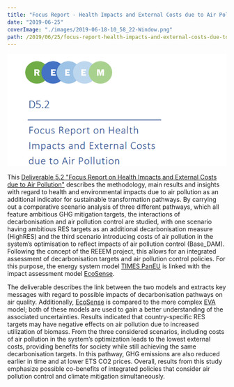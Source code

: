 ```yaml
---
title: "Focus Report - Health Impacts and External Costs due to Air Pollution"
date: "2019-06-25"
coverImage: "./images/2019-06-18-10_58_22-Window.png"
path: /2019/06/25/focus-report-health-impacts-and-external-costs-due-to-air-pollution/
---
```


![Focus report on health impacts](./images/2019-06-18-10_58_22-Window.png)

This [Deliverable 5.2 "Focus Report on Health Impacts and External Costs due to Air Pollution"](https://next.rl-institut.de/s/EjpzmScqKBKzCHe#pdfviewer) describes the methodology, main results and insights with regard to health and environmental impacts due to air pollution as an additional indicator for sustainable transformation pathways. By carrying out a comparative scenario analysis of three different pathways, which all feature ambitious GHG mitigation targets, the interactions of decarbonisation and air pollution control are studied, with one scenario having ambitious RES targets as an additional decarbonisation measure (HighRES) and the third scenario introducing costs of air pollution in the system’s optimisation to reflect impacts of air pollution control (Base\_DAM). Following the concept of the REEEM project, this allows for an integrated assessment of decarbonisation targets and air pollution control policies. For this purpose, the energy system model [TIMES PanEU](/times/) is linked with the impact assessment model [EcoSense](/ecosense/).

The deliverable describes the link between the two models and extracts key messages with regard to possible impacts of decarbonisation pathways on air quality. Additionally, [EcoSense](/ecosense/) is compared to the more complex [EVA](/eva/) model; both of these models are used to gain a better understanding of the associated uncertainties. Results indicated that country-specific RES targets may have negative effects on air pollution due to increased utilization of biomass. From the three considered scenarios, including costs of air pollution in the system’s optimization leads to the lowest external costs, providing benefits for society while still achieving the same decarbonisation targets. In this pathway, GHG emissions are also reduced earlier in time and at lower ETS CO2 prices. Overall, results from this study emphasize possible co-benefits of integrated policies that consider air pollution control and climate mitigation simultaneously.

